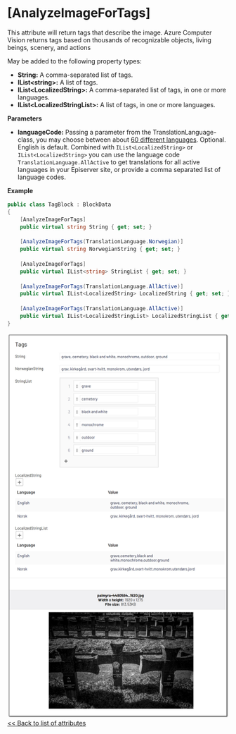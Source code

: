 # [AnalyzeImageForTags]
This attribute will return tags that describe the image. Azure Computer Vision returns tags based on thousands of recognizable objects, living beings, scenery, and actions

May be added to the following property types:

- **String:** A comma-separated list of tags.
- **IList&lt;string&gt;:** A list of tags.
- **IList&lt;LocalizedString&gt;:** A comma-separated list of tags, in one or more languages.
- **IList&lt;LocalizedStringList&gt;:** A list of tags, in one or more languages.

**Parameters**
- **languageCode:** Passing a parameter from the TranslationLanguage-class, you may choose between about [60 different languages](https://docs.microsoft.com/en-us/azure/cognitive-services/translator/language-support). Optional. English is default. Combined with `IList<LocalizedString>` or `IList<LocalizedString>` you can use the language code `TranslationLanguage.AllActive` to get translations for all active languages in your Episerver site, or provide a comma separated list of language codes.


**Example**
``` C#
public class TagBlock : BlockData
{
    [AnalyzeImageForTags]
    public virtual string String { get; set; }

    [AnalyzeImageForTags(TranslationLanguage.Norwegian)]
    public virtual string NorwegianString { get; set; }

    [AnalyzeImageForTags]
    public virtual IList<string> StringList { get; set; }

    [AnalyzeImageForTags(TranslationLanguage.AllActive)]
    public virtual IList<LocalizedString> LocalizedString { get; set; }

    [AnalyzeImageForTags(TranslationLanguage.AllActive)]
    public virtual IList<LocalizedStringList> LocalizedStringList { get; set; }
}
```
![Tags](./img/Tags.jpg)
[<< Back to list of attributes](../Attributes.md)
